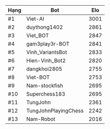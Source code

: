 Hạng|Bot|Elo
---|---|---
#1|Viet-AI|3001
#2|duythong1402|2861
#3|Viet_BOT|2847
#4|gam3play3r-BOT|2841
#5|Vinh_VariantsBot|2833
#6|Hien-Vinh_Bot2|2820
#7|dangkhoi2805|2755
#8|Viet-BOT|2753
#9|Nam-stockfish|2695
#10|Superchess183|2695
#11|TungJohn|2361
#12|TungJohnPlayingChess|2242
#13|Nam-Robot|2016

